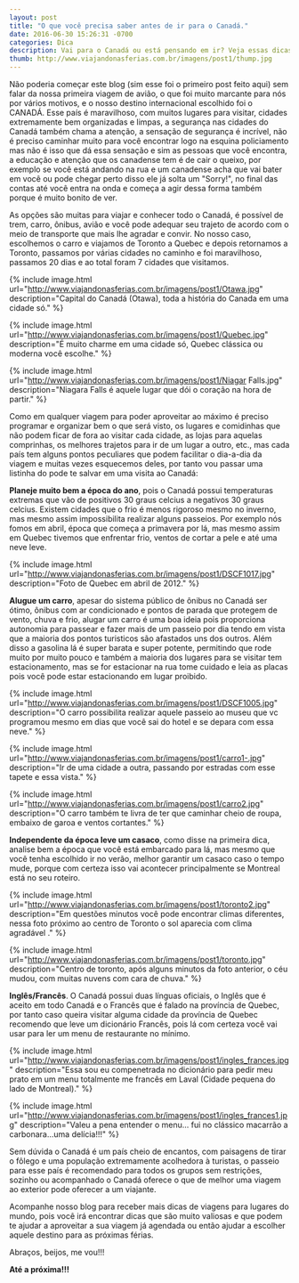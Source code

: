 ```yaml
---
layout: post
title: "O que você precisa saber antes de ir para o Canadá."
date: 2016-06-30 15:26:31 -0700
categories: Dica
description: Vai para o Canadá ou está pensando em ir? Veja essas dicas que serão muito utéis para você.
thumb: http://www.viajandonasferias.com.br/imagens/post1/thump.jpg
---
```



Não poderia começar este blog (sim esse foi o primeiro post feito aqui) sem falar da nossa primeira viagem de avião, o que foi muito marcante para nós por vários motivos, e o nosso destino internacional escolhido foi o CANADÁ.
Esse país é maravilhoso, com muitos lugares para visitar, cidades extremamente bem organizadas e limpas, a segurança nas cidades do Canadá também chama a atenção, a sensação de segurança é incrível, não é preciso caminhar muito para você encontrar logo na esquina policiamento mas não é isso que dá essa sensação e sim as pessoas que você encontra, a educação e atenção que os canadense tem é de cair o queixo, por exemplo se você está andando na rua e um canadense acha que vai bater em você ou pode chegar perto disso ele já solta um "Sorry!", no final das contas até você entra na onda e começa a agir dessa forma também porque é muito bonito de ver.

As opções são muitas para viajar e conhecer todo o Canadá, é possível de trem, carro, ônibus, avião e você pode adequar seu trajeto de acordo com o meio de transporte que mais lhe agradar e convir. No nosso caso, escolhemos o carro e viajamos de Toronto a Quebec e depois retornamos a Toronto, passamos por várias cidades no caminho e foi maravilhoso, passamos 20 dias e ao total foram 7 cidades que visitamos.

{% include image.html url="http://www.viajandonasferias.com.br/imagens/post1/Otawa.jpg" description="Capital do Canadá (Otawa), toda a história do Canada em uma cidade só." %}

{% include image.html url="http://www.viajandonasferias.com.br/imagens/post1/Quebec.jpg" description="É muito charme em uma cidade só, Quebec clássica ou moderna você escolhe." %}

{% include image.html url="http://www.viajandonasferias.com.br/imagens/post1/Niagar Falls.jpg" description="Niagara Falls é aquele lugar que dói o coração na hora de partir." %}

Como em qualquer viagem para poder aproveitar ao máximo é preciso programar e organizar bem o que será visto, os lugares e comidinhas que não podem ficar de fora ao visitar cada cidade, as lojas para aquelas comprinhas, os melhores trajetos para ir de um lugar a outro, etc., mas cada país tem alguns pontos peculiares que podem facilitar o dia-a-dia da viagem e muitas vezes esquecemos deles, por tanto vou passar uma listinha do pode te salvar em uma visita ao Canadá:

**Planeje muito bem a época do ano**, pois o Canadá possui temperaturas extremas que vão de positivos 30 graus celcius a negativos 30 graus celcius. Existem cidades que o frio é menos rigoroso mesmo no inverno, mas mesmo assim impossibilita realizar alguns passeios. Por exemplo nós fomos em abril, época que começa a primavera por lá, mas mesmo assim em Quebec tivemos que enfrentar frio, ventos de cortar a pele e até uma neve leve.

{% include image.html url="http://www.viajandonasferias.com.br/imagens/post1/DSCF1017.jpg" description="Foto de Quebec em abril de 2012." %}

**Alugue um carro**, apesar do sistema público de ônibus no Canadá ser ótimo, ônibus com ar condicionado e pontos de parada que protegem de vento, chuva e frio, alugar um carro é uma boa ideia pois proporciona autonomia para passear e fazer mais de um passeio por dia tendo em vista que a maioria dos pontos turisticos são afastados uns dos outros. Além disso a gasolina lá é super barata e super potente, permitindo que rode muito por muito pouco e também a maioria dos lugares para se visitar tem estacionamento, mas se for estacionar na rua tome cuidado e leia as placas pois você pode estar estacionando em lugar proibido.

{% include image.html url="http://www.viajandonasferias.com.br/imagens/post1/DSCF1005.jpg" description="O carro possibilita realizar aquele passeio ao museu que vc programou mesmo em dias que você sai do hotel e se depara com essa neve." %}

{% include image.html url="http://www.viajandonasferias.com.br/imagens/post1/carro1-.jpg" description="Ir de uma cidade a outra, passando por estradas com esse tapete e essa vista." %}

{% include image.html url="http://www.viajandonasferias.com.br/imagens/post1/carro2.jpg" description="O carro também te livra de ter que caminhar cheio de roupa, embaixo de garoa e ventos cortantes." %}

**Independente da época leve um casaco**, como disse na primeira dica, analise bem a época que você está embarcado para lá, mas mesmo que você tenha escolhido ir no verão, melhor garantir um casaco caso o tempo mude, porque com certeza isso vai acontecer principalmente se Montreal está no seu roteiro. 	

{% include image.html url="http://www.viajandonasferias.com.br/imagens/post1/toronto2.jpg" description="Em questões minutos você pode encontrar climas diferentes, nessa foto próximo ao centro de Toronto o sol aparecia com clima agradável ." %}

{% include image.html url="http://www.viajandonasferias.com.br/imagens/post1/toronto.jpg" description="Centro de toronto, após alguns minutos da foto anterior, o céu mudou, com muitas nuvens com cara de chuva." %}
 

**Inglês/Francês**. O Canadá possui duas línguas oficiais, o Inglês que é aceito em todo Canadá e o Francês que é falado na província de Quebec, por tanto caso queira visitar alguma cidade da província de Quebec recomendo que leve um dicionário Francês, pois lá com certeza você vai usar para ler um menu de restaurante no mínimo. 

{% include image.html url="http://www.viajandonasferias.com.br/imagens/post1/ingles_frances.jpg" description="Essa sou eu compenetrada no dicionário para pedir meu prato em um menu totalmente me francês em Laval (Cidade pequena do lado de Montreal)." %}

{% include image.html url="http://www.viajandonasferias.com.br/imagens/post1/ingles_frances1.jpg" description="Valeu a pena entender o menu... fui no clássico macarrão a carbonara...uma delícia!!!" %}

Sem dúvida o Canadá é um país cheio de encantos, com paisagens de tirar o fôlego e uma população extremamente acolhedora à turistas, o passeio para esse país é recomendado para todos os grupos sem restrições, sozinho ou acompanhado o Canadá oferece o que de melhor uma viagem ao exterior pode oferecer a um viajante.

Acompanhe nosso blog para receber mais dicas de viagens para lugares do mundo, pois você irá encontrar dicas que são muito valiosas e que podem te ajudar a aproveitar a sua viagem já agendada ou então ajudar a escolher aquele destino para as próximas férias.

Abraços, beijos, me vou!!!

**Até a próxima!!!**
